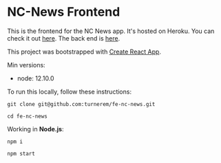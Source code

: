 # NC-News Frontend

This is the frontend for the NC News app. It's hosted on Heroku. You can check it out [here](https://fe-nc-news-4543524.herokuapp.com). The back end is [here](https://whispering-river-81489.herokuapp.com/api).

This project was bootstrapped with [Create React App](https://github.com/facebook/create-react-app).

Min versions:
- node: 12.10.0

To run this locally, follow these instructions:

```{javascript}
git clone git@github.com:turnerem/fe-nc-news.git

cd fe-nc-news
```

Working in **Node.js**:
```{js}
npm i

npm start
```

